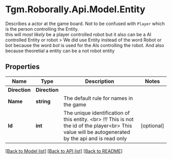 # Tgm.Roborally.Api.Model.Entity
Describes a actor at the game board. Not to be confused with `Player` which is the person controlling the Entity. <br> this will *most likely* be a player controlled robot but it also can be a AI controlled Entity or robot > We did use Entity instead of the word Robot or bot because the word *bot* is used for the AIs controlling the robot. And also because theoretial a entity can be a not robot entity
## Properties

Name | Type | Description | Notes
------------ | ------------- | ------------- | -------------
**Direction** | **Direction** |  | 
**Name** | **string** | The default rule for names in the game | 
**Id** | **int** | The unique identification of this entity. &lt;br&gt; *!!!* This is not the id of the player&lt;br&gt; This value will be autogenerated by the api and is read only | [optional] 

[[Back to Model list]](../README.md#documentation-for-models) [[Back to API list]](../README.md#documentation-for-api-endpoints) [[Back to README]](../README.md)

